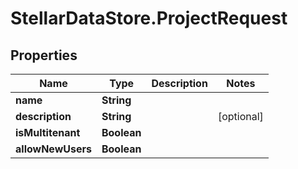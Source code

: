 # StellarDataStore.ProjectRequest

## Properties

Name | Type | Description | Notes
------------ | ------------- | ------------- | -------------
**name** | **String** |  | 
**description** | **String** |  | [optional] 
**isMultitenant** | **Boolean** |  | 
**allowNewUsers** | **Boolean** |  | 


